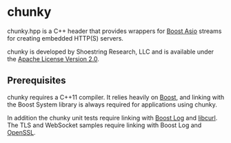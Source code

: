 # chunky
chunky.hpp is a C++ header that provides wrappers for [Boost
Asio](http://www.boost.org/doc/libs/1_59_0/doc/html/boost_asio.html)
streams for creating embedded HTTP(S) servers.

chunky is developed by Shoestring Research, LLC and is available under
the [Apache License Version
2.0](http://www.apache.org/licenses/LICENSE-2.0).

## Prerequisites
chunky requires a C++11 compiler. It relies heavily on
[Boost](http://www.boost.org/), and linking with the Boost System
library is always required for applications using chunky.

In addition the chunky unit tests require linking with [Boost
Log](http://www.boost.org/doc/libs/1_59_0/libs/log/doc/html/index.html)
and [libcurl](http://curl.haxx.se/libcurl/). The TLS and WebSocket
samples require linking with Boost Log and
[OpenSSL](https://www.openssl.org/).
